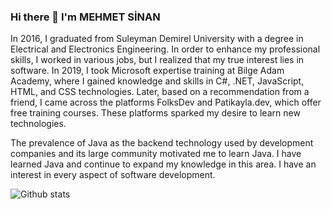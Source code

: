 ### Hi there 👋 I'm MEHMET SİNAN
 In 2016, I graduated from Suleyman Demirel University with a degree in Electrical and Electronics Engineering. In order to enhance my professional skills, I worked in various jobs, but I realized that my true interest lies in software. In 2019, I took Microsoft expertise training at Bilge Adam Academy, where I gained knowledge and skills in C#, .NET, JavaScript, HTML, and CSS technologies. Later, based on a recommendation from a friend, I came across the platforms FolksDev and Patikayla.dev, which offer free training courses. These platforms sparked my desire to learn new technologies.

The prevalence of Java as the backend technology used by development companies and its large community motivated me to learn Java. I have learned Java and continue to expand my knowledge in this area. I have an interest in every aspect of software development.



![Github stats](https://github-readme-stats.vercel.app/api?username=mehmetsinanmusoglu&show_icons=true&theme=radical)

<!--
**mehmetsinanmusoglu/mehmetsinanmusoglu** is a ✨ _special_ ✨ repository because its `README.md` (this file) appears on your GitHub profile.

Here are some ideas to get you started:

- 🔭 I’m currently working on ...
- 🌱 I’m currently learning ...
- 👯 I’m looking to collaborate on ...
- 🤔 I’m looking for help with ...
- 💬 Ask me about ...
- 📫 How to reach me: ...
- 😄 Pronouns: ...
- ⚡ Fun fact: ...
-->

